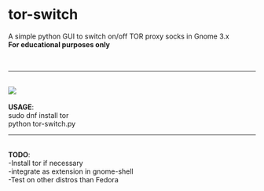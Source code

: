 # tor-switch
A simple python GUI to switch on/off TOR proxy socks in Gnome 3.x
<br><b>For educational purposes only</b><br>

<br>
<hr>
<br> <img src="http://i.imgur.com/MLriszR.png?1"> <br><br>
<b>USAGE</b>:<br>
sudo dnf install tor<br>
python tor-switch.py<br>
<hr>
<br>
<b>TODO</b>:<br>
  -Install tor if necessary<br>
  -integrate as extension in gnome-shell<br>
  -Test on other distros than Fedora<br>
  
  

